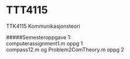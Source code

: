 # TTT4115
TTK4115 Kommunikasjonsteori

#####Semesteroppgave 1:  
computerassignment1.m   oppg 1  
compass12.m og Problem2ComTheory.m            oppg 2  
